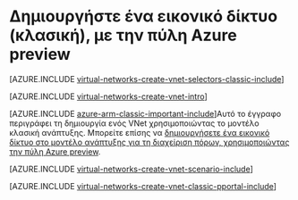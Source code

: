 <properties
   pageTitle="Δημιουργήστε ένα εικονικό δίκτυο με την πύλη Azure | Microsoft Azure"
   description="Μάθετε πώς μπορείτε να δημιουργήσετε ένα εικονικό δίκτυο με την πύλη Azure."
   services="virtual-network"
   documentationCenter=""
   authors="jimdial"
   manager="carmonm"
   editor=""
   tags="azure-service-management"/>

<tags
   ms.service="virtual-network"
   ms.devlang="na"
   ms.topic="article"
   ms.tgt_pltfrm="na"
   ms.workload="infrastructure-services"
   ms.date="03/15/2016"
   ms.author="jdial"/>

# <a name="create-a-virtual-network-classic-by-using-the-azure-preview-portal"></a>Δημιουργήστε ένα εικονικό δίκτυο (κλασική), με την πύλη Azure preview

[AZURE.INCLUDE [virtual-networks-create-vnet-selectors-classic-include](../../includes/virtual-networks-create-vnet-selectors-classic-include.md)]

[AZURE.INCLUDE [virtual-networks-create-vnet-intro](../../includes/virtual-networks-create-vnet-intro-include.md)]

[AZURE.INCLUDE [azure-arm-classic-important-include](../../includes/azure-arm-classic-important-include.md)]Αυτό το έγγραφο περιγράφει τη δημιουργία ενός VNet χρησιμοποιώντας το μοντέλο κλασική ανάπτυξης. Μπορείτε επίσης να [δημιουργήσετε ένα εικονικό δίκτυο στο μοντέλο ανάπτυξης για τη διαχείριση πόρων, χρησιμοποιώντας την πύλη Azure preview](virtual-networks-create-vnet-arm-pportal.md).

[AZURE.INCLUDE [virtual-networks-create-vnet-scenario-include](../../includes/virtual-networks-create-vnet-scenario-include.md)]

[AZURE.INCLUDE [virtual-networks-create-vnet-classic-pportal-include](../../includes/virtual-networks-create-vnet-classic-pportal-include.md)]